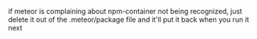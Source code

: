 if meteor is complaining about npm-container not being recognized, just delete it out of the .meteor/package file and it'll put it back when you run it next